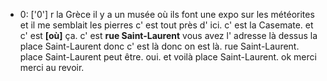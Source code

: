  * 0: ['0']
	r la Grèce il y a un musée où ils font une expo sur les météorites et il me semblait les pierres c' est tout près d' ici.
	 c' est la Casemate.
	 et c' est **[où]** ça.
	 c' est **rue Saint-Laurent** vous avez l' adresse là dessus la place Saint-Laurent donc c' est là donc on est là.
	 rue Saint-Laurent.
	 place Saint-Laurent peut être.
	 oui.
	 et voilà place Saint-Laurent.
	 ok merci merci au revoir.
	
